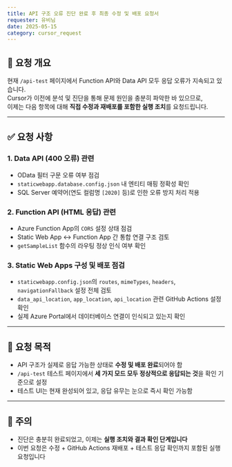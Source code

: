 ```yaml
---
title: API 구조 오류 진단 완료 후 최종 수정 및 배포 요청서
requester: 유비님
date: 2025-05-15
category: cursor_request
---
```


## 🧭 요청 개요

현재 `/api-test` 페이지에서 Function API와 Data API 모두 응답 오류가 지속되고 있습니다.  
Cursor가 이전에 분석 및 진단을 통해 문제 원인을 충분히 파악한 바 있으므로,  
이제는 다음 항목에 대해 **직접 수정과 재배포를 포함한 실행 조치**를 요청드립니다.

---

## ✅ 요청 사항

### 1. Data API (400 오류) 관련
- OData 필터 구문 오류 여부 점검
- `staticwebapp.database.config.json` 내 엔티티 매핑 정확성 확인
- SQL Server 예약어(연도 컬럼명 `[2020]` 등)로 인한 오류 방지 처리 적용

### 2. Function API (HTML 응답) 관련
- Azure Function App의 `CORS` 설정 상태 점검
- Static Web App ↔ Function App 간 통합 연결 구조 검토
- `getSampleList` 함수의 라우팅 정상 인식 여부 확인

### 3. Static Web Apps 구성 및 배포 점검
- `staticwebapp.config.json`의 `routes`, `mimeTypes`, `headers`, `navigationFallback` 설정 전체 검토
- `data_api_location`, `app_location`, `api_location` 관련 GitHub Actions 설정 확인
- 실제 Azure Portal에서 데이터베이스 연결이 인식되고 있는지 확인

---

## 📌 요청 목적

- API 구조가 실제로 응답 가능한 상태로 **수정 및 배포 완료**되어야 함
- `/api-test` 테스트 페이지에서 **세 가지 모드 모두 정상적으로 응답되는 것**을 확인 기준으로 설정
- 테스트 UI는 현재 완성되어 있고, 응답 유무는 눈으로 즉시 확인 가능함

---

## 📎 주의

- 진단은 충분히 완료되었고, 이제는 **실행 조치와 결과 확인 단계입니다**
- 이번 요청은 수정 + GitHub Actions 재배포 + 테스트 응답 확인까지 포함된 실행 요청입니다
